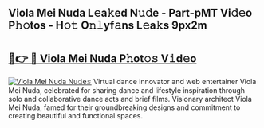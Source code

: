 ## Viola Mei Nuda L𝚎a𝚔ed N𝚞𝚍e - Part-pMT Vi𝚍𝚎o P𝚑𝚘tos - H𝚘𝚝 O𝚗𝚕yf𝚊ns L𝚎a𝚔s 9px2m

# <h2><a href="http://kf3w69.oniu.top/?m=Viola+Mei+Nuda">🔗👉 🔴 Viola Mei Nuda P𝚑ot𝚘𝚜 V𝚒d𝚎o</a></h2>

[![Viola Mei Nuda Nu𝚍e𝚜](https://i.imgur.com/0qMVB7G.gif)](http://kf3w69.oniu.top/?m=Viola+Mei+Nuda)
Virtual dance innovator and web entertainer Viola Mei Nuda, celebrated for sharing dance and lifestyle inspiration through solo and collaborative dance acts and brief films. Visionary architect Viola Mei Nuda, famed for their groundbreaking designs and commitment to creating beautiful and functional spaces.  
